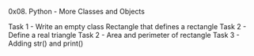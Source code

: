 0x08. Python - More Classes and Objects

Task 1 - Write an empty class Rectangle that defines a rectangle
Task 2 - Define a real triangle
Task 2 - Area and perimeter of rectangle
Task 3 - Adding str() and print()
